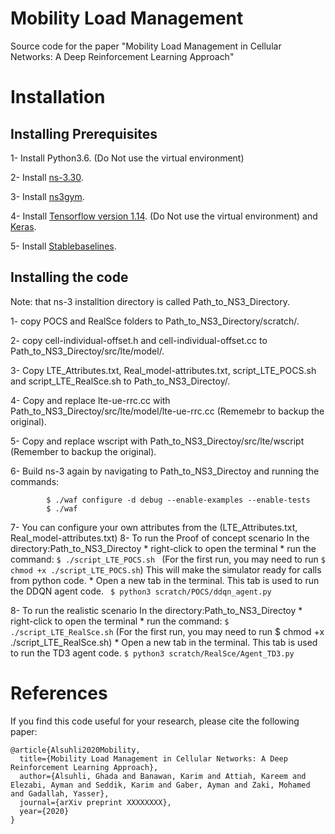 # Mobility Load Management 
Source code for the paper "Mobility Load Management in Cellular Networks: A Deep Reinforcement Learning Approach"

# Installation
## Installing Prerequisites

1- Install Python3.6. (Do Not use the virtual environment)

2- Install [ns-3.30](https://www.nsnam.org/wiki/Installation).

3- Install [ns3gym](https://github.com/tkn-tub/ns3-gym).

4- Install [Tensorflow version 1.14](https://www.tensorflow.org/install/pip). (Do Not use the virtual environment) and [Keras](https://pypi.org/project/Keras/).

5- Install [Stablebaselines](https://github.com/hill-a/stable-baselines).

## Installing the code

Note: that ns-3 installtion directory is called Path_to_NS3_Directory.

1- copy POCS and RealSce folders to Path_to_NS3_Directory/scratch/.

2- copy cell-individual-offset.h and cell-individual-offset.cc to Path_to_NS3_Directoy/src/lte/model/.

3- Copy LTE_Attributes.txt, Real_model-attributes.txt, script_LTE_POCS.sh and script_LTE_RealSce.sh to Path_to_NS3_Directoy/.

4- Copy and replace lte-ue-rrc.cc with Path_to_NS3_Directoy/src/lte/model/lte-ue-rrc.cc (Rememebr to backup the original).

5- Copy and replace wscript with Path_to_NS3_Directoy/src/lte/wscript (Remember to backup the original).

6- Build ns-3 again by navigating to Path_to_NS3_Directoy and running the commands:
```
		$ ./waf configure -d debug --enable-examples --enable-tests
		$ ./waf
```

  
7- You can configure your own attributes from the (LTE_Attributes.txt, Real_model-attributes.txt)
8- To run the Proof of concept scenario
   In the directory:Path_to_NS3_Directoy
       * right-click to open the terminal
       * run the command:
			 ```
             $ ./script_LTE_POCS.sh 
			 ```
						 (For the first run, you may need to run ```$ chmod +x ./script_LTE_POCS.sh```)
			 This will make the simulator ready for calls from python code. 
       * Open a new tab in the terminal. This tab is used to run the DDQN agent code. 
			      ``` $ python3 scratch/POCS/ddqn_agent.py```


 8- To run the realistic scenario
   In the directory:Path_to_NS3_Directoy
       * right-click to open the terminal
       * run the command:
             ```$ ./script_LTE_RealSce.sh```  (For the first run, you may need to run $ chmod +x ./script_LTE_RealSce.sh)
       * Open a new tab in the terminal. This tab is used to run the TD3 agent code. 
			       ```$ python3 scratch/RealSce/Agent_TD3.py```


# References
If you find this code useful for your research, please cite the following paper:
```
@article{Alsuhli2020Mobility,
  title={Mobility Load Management in Cellular Networks: A Deep Reinforcement Learning Approach},
  author={Alsuhli, Ghada and Banawan, Karim and Attiah, Kareem and Elezabi, Ayman and Seddik, Karim and Gaber, Ayman and Zaki, Mohamed and Gadallah, Yasser},
  journal={arXiv preprint XXXXXXXX},
  year={2020}
}
```
